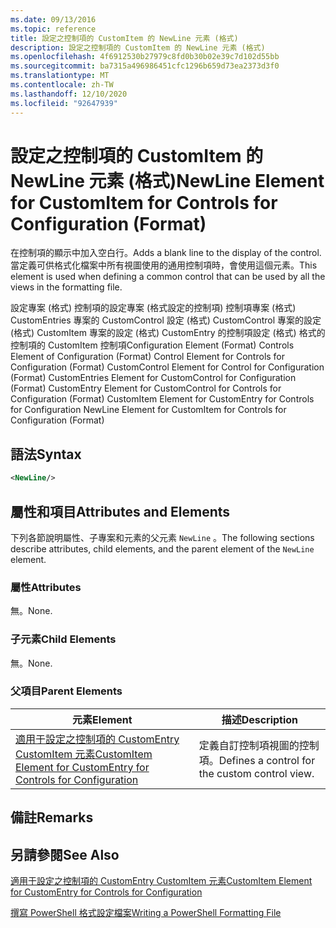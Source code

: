 ```yaml
---
ms.date: 09/13/2016
ms.topic: reference
title: 設定之控制項的 CustomItem 的 NewLine 元素 (格式)
description: 設定之控制項的 CustomItem 的 NewLine 元素 (格式)
ms.openlocfilehash: 4f6912530b27979c8fd0b30b02e39c7d102d55bb
ms.sourcegitcommit: ba7315a496986451cfc1296b659d73ea2373d3f0
ms.translationtype: MT
ms.contentlocale: zh-TW
ms.lasthandoff: 12/10/2020
ms.locfileid: "92647939"
---
```

# <a name="newline-element-for-customitem-for-controls-for-configuration-format"></a><span data-ttu-id="99b5a-103">設定之控制項的 CustomItem 的 NewLine 元素 (格式)</span><span class="sxs-lookup"><span data-stu-id="99b5a-103">NewLine Element for CustomItem for Controls for Configuration (Format)</span></span>

<span data-ttu-id="99b5a-104">在控制項的顯示中加入空白行。</span><span class="sxs-lookup"><span data-stu-id="99b5a-104">Adds a blank line to the display of the control.</span></span> <span data-ttu-id="99b5a-105">當定義可供格式化檔案中所有視圖使用的通用控制項時，會使用這個元素。</span><span class="sxs-lookup"><span data-stu-id="99b5a-105">This element is used when defining a common control that can be used by all the views in the formatting file.</span></span>

<span data-ttu-id="99b5a-106">設定專案 (格式) 控制項的設定專案 (格式設定的控制項) 控制項專案 (格式) CustomEntries 專案的 CustomControl 設定 (格式) CustomControl 專案的設定 (格式) CustomItem 專案的設定 (格式) CustomEntry 的控制項設定 (格式) 格式的控制項的 CustomItem 控制項</span><span class="sxs-lookup"><span data-stu-id="99b5a-106">Configuration Element (Format) Controls Element of Configuration (Format) Control Element for Controls for Configuration (Format) CustomControl Element for Control for Configuration (Format) CustomEntries Element for CustomControl for Configuration (Format) CustomEntry Element for CustomControl for Controls for Configuration (Format) CustomItem Element for CustomEntry for Controls for Configuration NewLine Element for CustomItem for Controls for Configuration (Format)</span></span>

## <a name="syntax"></a><span data-ttu-id="99b5a-107">語法</span><span class="sxs-lookup"><span data-stu-id="99b5a-107">Syntax</span></span>

```xml
<NewLine/>
```

## <a name="attributes-and-elements"></a><span data-ttu-id="99b5a-108">屬性和項目</span><span class="sxs-lookup"><span data-stu-id="99b5a-108">Attributes and Elements</span></span>

<span data-ttu-id="99b5a-109">下列各節說明屬性、子專案和元素的父元素 `NewLine` 。</span><span class="sxs-lookup"><span data-stu-id="99b5a-109">The following sections describe attributes, child elements, and the parent element of the `NewLine` element.</span></span>

### <a name="attributes"></a><span data-ttu-id="99b5a-110">屬性</span><span class="sxs-lookup"><span data-stu-id="99b5a-110">Attributes</span></span>

<span data-ttu-id="99b5a-111">無。</span><span class="sxs-lookup"><span data-stu-id="99b5a-111">None.</span></span>

### <a name="child-elements"></a><span data-ttu-id="99b5a-112">子元素</span><span class="sxs-lookup"><span data-stu-id="99b5a-112">Child Elements</span></span>

<span data-ttu-id="99b5a-113">無。</span><span class="sxs-lookup"><span data-stu-id="99b5a-113">None.</span></span>

### <a name="parent-elements"></a><span data-ttu-id="99b5a-114">父項目</span><span class="sxs-lookup"><span data-stu-id="99b5a-114">Parent Elements</span></span>

|<span data-ttu-id="99b5a-115">元素</span><span class="sxs-lookup"><span data-stu-id="99b5a-115">Element</span></span>|<span data-ttu-id="99b5a-116">描述</span><span class="sxs-lookup"><span data-stu-id="99b5a-116">Description</span></span>|
|-------------|-----------------|
|[<span data-ttu-id="99b5a-117">適用于設定之控制項的 CustomEntry CustomItem 元素</span><span class="sxs-lookup"><span data-stu-id="99b5a-117">CustomItem Element for CustomEntry for Controls for Configuration</span></span>](./customitem-element-for-customentry-for-controls-for-configuration-format.md)|<span data-ttu-id="99b5a-118">定義自訂控制項視圖的控制項。</span><span class="sxs-lookup"><span data-stu-id="99b5a-118">Defines a control for the custom control view.</span></span>|

## <a name="remarks"></a><span data-ttu-id="99b5a-119">備註</span><span class="sxs-lookup"><span data-stu-id="99b5a-119">Remarks</span></span>

## <a name="see-also"></a><span data-ttu-id="99b5a-120">另請參閱</span><span class="sxs-lookup"><span data-stu-id="99b5a-120">See Also</span></span>

[<span data-ttu-id="99b5a-121">適用于設定之控制項的 CustomEntry CustomItem 元素</span><span class="sxs-lookup"><span data-stu-id="99b5a-121">CustomItem Element for CustomEntry for Controls for Configuration</span></span>](./customitem-element-for-customentry-for-controls-for-configuration-format.md)

[<span data-ttu-id="99b5a-122">撰寫 PowerShell 格式設定檔案</span><span class="sxs-lookup"><span data-stu-id="99b5a-122">Writing a PowerShell Formatting File</span></span>](./writing-a-powershell-formatting-file.md)
